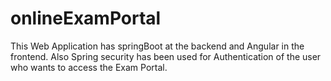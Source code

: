 # onlineExamPortal
This Web Application has springBoot at the backend and Angular in the frontend. Also Spring security has been used for Authentication of the user who wants to access the Exam Portal.
